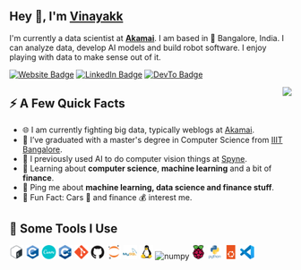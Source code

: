 <h2>Hey 👋, I'm <a href="https://sites.google.com/view/vinayakkgarg">Vinayakk</a></h2>
<p>I'm currently a data scientist at <strong><a href="https://www.akamai.com/">Akamai</a></strong>. I am based in 🌁 Bangalore, India. I can analyze data, develop AI models and build robot software. I enjoy playing with data to make sense out of it.</p>
<p><a href="https://sites.google.com/view/vinayakkgarg/home?authuser=0"><img src="https://img.shields.io/badge/vinayakkgarg-4E69C8?style=flat-square&amp;labelColor=4E69C8&amp;logo=Firefox&amp;" alt="Website Badge"></a> 
<a href="https://www.linkedin.com/in/vinayakk-garg-538434143/"><img src="https://img.shields.io/badge/-@vinayakkgarg-0077B5?style=flat-square&amp;labelColor=0077B5&amp;logo=LinkedIn&amp;link=https://www.linkedin.com/in/serbis/" alt="LinkedIn Badge"></a> 
<a href="https://twitter.com/VinayakkGarg"><img src="https://img.shields.io/badge/-@vinayakkgarg-0A0A0A?style=flat-square&amp;labelColor=0A0A0A&amp;logo=Twitter&amp;link=https://dev.to/spiderpig86" alt="DevTo Badge"></a>
</p>
<img align="right" src="https://media.giphy.com/media/LmNwrBhejkK9EFP504/giphy.gif?cid=ecf05e47zu73l6nempv32csc6j6vkui9vu2m7lvwv5emd8vp&rid=giphy.gif&ct=g" />
<h2>⚡️ A Few Quick Facts</h2>
<ul>
<li>🌐 I am currently fighting big data, typically weblogs at <a href="https://www.akamai.com/">Akamai</a>.</li>
<li>📖 I’ve graduated with a master's degree in Computer Science from <a href="https://www.iiitb.ac.in/">IIIT Bangalore</a>.</li>
<li>🧠 I previously used AI to do computer vision things at <a href="https://www.spyne.ai/">Spyne</a>.</li>
<li>🧐 Learning about <strong>computer science</strong>, <strong>machine learning</strong> and a bit of <strong>finance</strong>.</li>
<!-- <li>📝 I regulary write articles on <a href="https://blog.stanleylim.me">my blog</a>.</li> -->
<li>💬 Ping me about <strong>machine learning, data science and finance stuff</strong>.</li>
<li>🎉 Fun Fact: Cars 🚗 and finance 💰 interest me.</li>
</ul>
<h2>🚀 Some Tools I Use</h2>
<p align="left">
<img src="https://raw.githubusercontent.com/devicons/devicon/00f02ef57fb7601fd1ddcc2fe6fe670fef3ae3e4/icons/bash/bash-original.svg" alt="bash" width="25" height="25" />
<img src="https://raw.githubusercontent.com/devicons/devicon/00f02ef57fb7601fd1ddcc2fe6fe670fef3ae3e4/icons/c/c-original.svg" alt="c" width="25" height="25" />
<img src="https://raw.githubusercontent.com/devicons/devicon/00f02ef57fb7601fd1ddcc2fe6fe670fef3ae3e4/icons/canva/canva-original.svg" alt="canva" width="25" height="25" />
<img src="https://raw.githubusercontent.com/devicons/devicon/00f02ef57fb7601fd1ddcc2fe6fe670fef3ae3e4/icons/cplusplus/cplusplus-original.svg" alt="cpp" width="25" height="25" />
<img src="https://raw.githubusercontent.com/devicons/devicon/00f02ef57fb7601fd1ddcc2fe6fe670fef3ae3e4/icons/git/git-original.svg" alt="git" width="25" height="25" />
<img src="https://raw.githubusercontent.com/devicons/devicon/00f02ef57fb7601fd1ddcc2fe6fe670fef3ae3e4/icons/github/github-original.svg" alt="github" width="25" height="25" />
<img src="https://raw.githubusercontent.com/devicons/devicon/00f02ef57fb7601fd1ddcc2fe6fe670fef3ae3e4/icons/jupyter/jupyter-original.svg" alt="jupyter" width="25" height="25" />
<img src="https://raw.githubusercontent.com/devicons/devicon/master/icons/mysql/mysql-original-wordmark.svg" alt="mysql" width="25" height="25" />
<img src="https://raw.githubusercontent.com/devicons/devicon/00f02ef57fb7601fd1ddcc2fe6fe670fef3ae3e4/icons/linux/linux-original.svg" alt="linux" width="25" height="25" />
<img src="https://raw.githubusercontent.com/valohai/ml-logos/5127528b5baadb77a6ea4b999a47b4e86bf0f98b/numpy-logo.svg" alt="numpy" width="25" height="25" />
<img src="https://raw.githubusercontent.com/devicons/devicon/00f02ef57fb7601fd1ddcc2fe6fe670fef3ae3e4/icons/raspberrypi/raspberrypi-original.svg" alt="raspberrypi" width="25" height="25" />
<img src="https://raw.githubusercontent.com/devicons/devicon/master/icons/python/python-original-wordmark.svg" alt="python" width="25" height="25" />
<img src="https://raw.githubusercontent.com/devicons/devicon/00f02ef57fb7601fd1ddcc2fe6fe670fef3ae3e4/icons/ubuntu/ubuntu-plain.svg" alt="ubuntu" width="25" height="25" />
<img src="https://raw.githubusercontent.com/devicons/devicon/00f02ef57fb7601fd1ddcc2fe6fe670fef3ae3e4/icons/vscode/vscode-original.svg" alt="vscode" width="25" height="25" />
</p>
